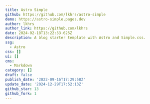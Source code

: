 ```yaml
---
title: Astro Simple
github: https://github.com/lkhrs/astro-simple
demo: https://astro-simple.pages.dev
author: lkhrs
author_link: https://github.com/lkhrs
date: 2024-02-18T13:22:53.625Z
description: A blog starter template with Astro and Simple.css.
ssg:
  - Astro
css: []
ui: []
cms:
  - Markdown
category: []
draft: false
publish_date: '2022-09-16T17:29:58Z'
update_date: '2024-12-29T17:52:13Z'
github_star: 13
github_fork: 1
---
```

